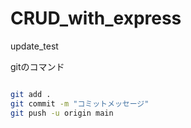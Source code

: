 # CRUD_with_express

update_test

gitのコマンド

```bash

git add .
git commit -m "コミットメッセージ"
git push -u origin main

```

